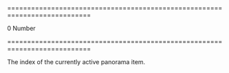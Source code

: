 ===========================================================================
<!--default-->0<!--/default-->
<!--type-->Number<!--/type-->
===========================================================================

<!--shortDescription-->
The index of the currently active panorama item.
<!--/shortDescription-->

<!--fullDescription-->

<!--/fullDescription-->